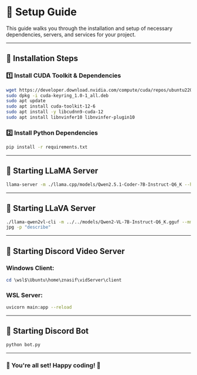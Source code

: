 # 🚀 Setup Guide

This guide walks you through the installation and setup of necessary dependencies, servers, and services for your project.

---

## 📌 Installation Steps

### 1️⃣ Install CUDA Toolkit & Dependencies
```bash
wget https://developer.download.nvidia.com/compute/cuda/repos/ubuntu2204/x86_64/cuda-keyring_1.0-1_all.deb
sudo dpkg -i cuda-keyring_1.0-1_all.deb
sudo apt update
sudo apt install cuda-toolkit-12-6
sudo apt install -y libcudnn9-cuda-12
sudo apt install libnvinfer10 libnvinfer-plugin10
```

### 2️⃣ Install Python Dependencies
```bash
pip install -r requirements.txt
```

---

## 🦙 Starting LLaMA Server
```bash
llama-server -m ./llama.cpp/models/Qwen2.5.1-Coder-7B-Instruct-Q6_K --host 127.0.0.1 --port 8080
```

---

## 🦙 Starting LLaVA Server
```bash
./llama-qwen2vl-cli -m ../../models/Qwen2-VL-7B-Instruct-Q6_K.gguf --mmproj ../../models/qwen2-vl-2b-instruct-vision.gguf --image ../../../vidServer/james.
jpg -p "describe"
```

---


## 🎥 Starting Discord Video Server
### Windows Client:
```powershell
cd \wsl$\Ubuntu\home\znasif\vidServer\client
```

### WSL Server:
```bash
uvicorn main:app --reload
```

---

## 🤖 Starting Discord Bot
```bash
python bot.py
```

---

### 🎯 You're all set! Happy coding! 🚀

